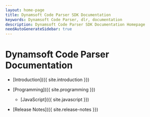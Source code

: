 ```yaml
---
layout: home-page
title: Dynamsoft Code Parser SDK Documentation
keywords: Dynamsoft Code Parser, dlr, documentation
description: Dynamsoft Code Parser SDK Documentation Homepage
needAutoGenerateSidebar: true
---
```


# Dynamsoft Code Parser Documentation

* [Introduction]({{ site.introduction }})

* [Programming]({{ site.programming }})
  * [JavaScript]({{ site.javascript }})

* [Release Notes]({{ site.release-notes }})
